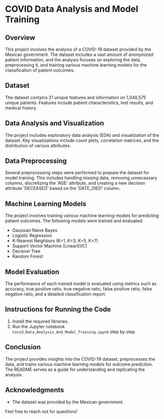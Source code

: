 # COVID Data Analysis and Model Training

## Overview

This project involves the analysis of a COVID-19 dataset provided by the Mexican government. The dataset includes a vast amount of anonymized patient information, and the analysis focuses on exploring the data, preprocessing it, and training various machine learning models for the classification of patient outcomes.

## Dataset

The dataset contains 21 unique features and information on 1,048,575 unique patients. Features include patient characteristics, test results, and medical history.

## Data Analysis and Visualization

The project includes exploratory data analysis (EDA) and visualization of the dataset. Key visualizations include count plots, correlation matrices, and the distribution of various attributes.

## Data Preprocessing

Several preprocessing steps were performed to prepare the dataset for model training. This includes handling missing data, removing unnecessary columns, discretizing the 'AGE' attribute, and creating a new decision attribute 'DECEASED' based on the 'DATE_DIED' column.

## Machine Learning Models

The project involves training various machine learning models for predicting patient outcomes. The following models were trained and evaluated:

- Gaussian Naive Bayes
- Logistic Regression
- K-Nearest Neighbors (K=1, K=3, K=5, K=7)
- Support Vector Machine (LinearSVC)
- Decision Tree
- Random Forest

## Model Evaluation

The performance of each trained model is evaluated using metrics such as accuracy, true positive ratio, true negative ratio, false positive ratio, false negative ratio, and a detailed classification report.

## Instructions for Running the Code

1. Install the required libraries.
2. Run the Jupyter notebook `Covid_Data_Analysis_And_Model_Training.ipynb` step by step.

## Conclusion

The project provides insights into the COVID-19 dataset, preprocesses the data, and trains various machine learning models for outcome prediction. The README serves as a guide for understanding and replicating the analysis.

## Acknowledgments

- The dataset was provided by the Mexican government.

Feel free to reach out for questions!

